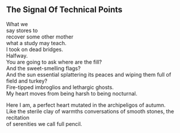 The Signal Of Technical Points
------------------------------
What we  
say stores to  
recover some other mother  
what a study may teach.  
I took on dead bridges.  
Halfway.  
You are going to ask where are the fill?  
And the sweet-smelling flags?  
And the sun essential splattering its peaces and wiping them full of  
field and turkey?  
Fire-tipped imbroglios and lethargic ghosts.  
My heart moves from being harsh to being nocturnal.  
  
Here I am, a perfect heart mutated in the archipeligos of autumn.  
Like the sterile clay of warmths conversations of smooth stones, the recitation  
of serenities we call full pencil.  
